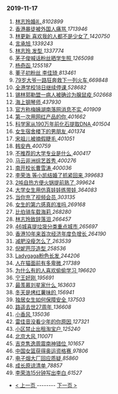 ### 2019-11-17 
1. [ 林志玲婚礼 ](https://s.weibo.com/weibo?q=%23%E6%9E%97%E5%BF%97%E7%8E%B2%E5%A9%9A%E7%A4%BC%23&Refer=top) *8102899*
1. [ 香港暴徒被外国人痛骂 ](https://s.weibo.com/weibo?q=%23%E9%A6%99%E6%B8%AF%E6%9A%B4%E5%BE%92%E8%A2%AB%E5%A4%96%E5%9B%BD%E4%BA%BA%E7%97%9B%E9%AA%82%23&Refer=top) *1713946*
1. [ 林更新 喜欢我的人都不是少女了 ](https://s.weibo.com/weibo?q=%E6%9E%97%E6%9B%B4%E6%96%B0%20%E5%96%9C%E6%AC%A2%E6%88%91%E7%9A%84%E4%BA%BA%E9%83%BD%E4%B8%8D%E6%98%AF%E5%B0%91%E5%A5%B3%E4%BA%86&Refer=top) *1420750*
1. [ 言承旭 ](https://s.weibo.com/weibo?q=%E8%A8%80%E6%89%BF%E6%97%AD&Refer=top) *1339243*
1. [ 林志玲 发型 ](https://s.weibo.com/weibo?q=%E6%9E%97%E5%BF%97%E7%8E%B2%20%E5%8F%91%E5%9E%8B&Refer=top) *1337774*
1. [ 茅子俊喊话粉丝晒学生照 ](https://s.weibo.com/weibo?q=%23%E8%8C%85%E5%AD%90%E4%BF%8A%E5%96%8A%E8%AF%9D%E7%B2%89%E4%B8%9D%E6%99%92%E5%AD%A6%E7%94%9F%E7%85%A7%23&Refer=top) *1265098*
1. [ 杨奇函 ](https://s.weibo.com/weibo?q=%23%E6%9D%A8%E5%A5%87%E5%87%BD%23&Refer=top) *1255187*
1. [ 董子初粉丝 李佳琦 ](https://s.weibo.com/weibo?q=%E8%91%A3%E5%AD%90%E5%88%9D%E7%B2%89%E4%B8%9D%20%E6%9D%8E%E4%BD%B3%E7%90%A6&Refer=top) *813461*
1. [ 79岁大爷一路狂奔救下一列火车 ](https://s.weibo.com/weibo?q=%2379%E5%B2%81%E5%A4%A7%E7%88%B7%E4%B8%80%E8%B7%AF%E7%8B%82%E5%A5%94%E6%95%91%E4%B8%8B%E4%B8%80%E5%88%97%E7%81%AB%E8%BD%A6%23&Refer=top) *669848*
1. [ 全港学校18日继续停课 ](https://s.weibo.com/weibo?q=%23%E5%85%A8%E6%B8%AF%E5%AD%A6%E6%A0%A118%E6%97%A5%E7%BB%A7%E7%BB%AD%E5%81%9C%E8%AF%BE%23&Refer=top) *528682*
1. [ 锡林郭勒盟一病人被确诊为腺鼠疫 ](https://s.weibo.com/weibo?q=%23%E9%94%A1%E6%9E%97%E9%83%AD%E5%8B%92%E7%9B%9F%E4%B8%80%E7%97%85%E4%BA%BA%E8%A2%AB%E7%A1%AE%E8%AF%8A%E4%B8%BA%E8%85%BA%E9%BC%A0%E7%96%AB%23&Refer=top) *502668*
1. [ 海上钢琴师 ](https://s.weibo.com/weibo?q=%E6%B5%B7%E4%B8%8A%E9%92%A2%E7%90%B4%E5%B8%88&Refer=top) *437930*
1. [ 官方称梅姨湖南落网消息不实 ](https://s.weibo.com/weibo?q=%23%E5%AE%98%E6%96%B9%E7%A7%B0%E6%A2%85%E5%A7%A8%E6%B9%96%E5%8D%97%E8%90%BD%E7%BD%91%E6%B6%88%E6%81%AF%E4%B8%8D%E5%AE%9E%23&Refer=top) *401909*
1. [ 第一次用网红产品的你 ](https://s.weibo.com/weibo?q=%23%E7%AC%AC%E4%B8%80%E6%AC%A1%E7%94%A8%E7%BD%91%E7%BA%A2%E4%BA%A7%E5%93%81%E7%9A%84%E4%BD%A0%23&Refer=top) *401662*
1. [ 科学家从190万年前化石提取DNA ](https://s.weibo.com/weibo?q=%23%E7%A7%91%E5%AD%A6%E5%AE%B6%E4%BB%8E190%E4%B8%87%E5%B9%B4%E5%89%8D%E5%8C%96%E7%9F%B3%E6%8F%90%E5%8F%96DNA%23&Refer=top) *401504*
1. [ 女生宿舍楼下的男朋友 ](https://s.weibo.com/weibo?q=%23%E5%A5%B3%E7%94%9F%E5%AE%BF%E8%88%8D%E6%A5%BC%E4%B8%8B%E7%9A%84%E7%94%B7%E6%9C%8B%E5%8F%8B%23&Refer=top) *401374*
1. [ 宋祖儿被摘假睫毛 ](https://s.weibo.com/weibo?q=%23%E5%AE%8B%E7%A5%96%E5%84%BF%E8%A2%AB%E6%91%98%E5%81%87%E7%9D%AB%E6%AF%9B%23&Refer=top) *401051*
1. [ 韩安冉 ](https://s.weibo.com/weibo?q=%23%E9%9F%A9%E5%AE%89%E5%86%89%23&Refer=top) *400759*
1. [ 不推荐的大学专业是什么 ](https://s.weibo.com/weibo?q=%23%E4%B8%8D%E6%8E%A8%E8%8D%90%E7%9A%84%E5%A4%A7%E5%AD%A6%E4%B8%93%E4%B8%9A%E6%98%AF%E4%BB%80%E4%B9%88%23&Refer=top) *400417*
1. [ 马云非洲综艺首秀 ](https://s.weibo.com/weibo?q=%23%E9%A9%AC%E4%BA%91%E9%9D%9E%E6%B4%B2%E7%BB%BC%E8%89%BA%E9%A6%96%E7%A7%80%23&Refer=top) *400276*
1. [ 南开校长曹雪涛 ](https://s.weibo.com/weibo?q=%23%E5%8D%97%E5%BC%80%E6%A0%A1%E9%95%BF%E6%9B%B9%E9%9B%AA%E6%B6%9B%23&Refer=top) *400036*
1. [ 李荣浩 等小凯结婚了抓紧回来 ](https://s.weibo.com/weibo?q=%E6%9D%8E%E8%8D%A3%E6%B5%A9%20%E7%AD%89%E5%B0%8F%E5%87%AF%E7%BB%93%E5%A9%9A%E4%BA%86%E6%8A%93%E7%B4%A7%E5%9B%9E%E6%9D%A5&Refer=top) *399683*
1. [ 2吨自热方便火锅提前熟了 ](https://s.weibo.com/weibo?q=%232%E5%90%A8%E8%87%AA%E7%83%AD%E6%96%B9%E4%BE%BF%E7%81%AB%E9%94%85%E6%8F%90%E5%89%8D%E7%86%9F%E4%BA%86%23&Refer=top) *399624*
1. [ 大学女生用仿真娃娃练带娃 ](https://s.weibo.com/weibo?q=%23%E5%A4%A7%E5%AD%A6%E5%A5%B3%E7%94%9F%E7%94%A8%E4%BB%BF%E7%9C%9F%E5%A8%83%E5%A8%83%E7%BB%83%E5%B8%A6%E5%A8%83%23&Refer=top) *364083*
1. [ 当你充了视频会员 ](https://s.weibo.com/weibo?q=%23%E5%BD%93%E4%BD%A0%E5%85%85%E4%BA%86%E8%A7%86%E9%A2%91%E4%BC%9A%E5%91%98%23&Refer=top) *303135*
1. [ 女生的第六感真的准吗 ](https://s.weibo.com/weibo?q=%23%E5%A5%B3%E7%94%9F%E7%9A%84%E7%AC%AC%E5%85%AD%E6%84%9F%E7%9C%9F%E7%9A%84%E5%87%86%E5%90%97%23&Refer=top) *269168*
1. [ 比伯骑车载海莉 ](https://s.weibo.com/weibo?q=%23%E6%AF%94%E4%BC%AF%E9%AA%91%E8%BD%A6%E8%BD%BD%E6%B5%B7%E8%8E%89%23&Refer=top) *268280*
1. [ 林志玲致辞落泪 ](https://s.weibo.com/weibo?q=%23%E6%9E%97%E5%BF%97%E7%8E%B2%E8%87%B4%E8%BE%9E%E8%90%BD%E6%B3%AA%23&Refer=top) *266457*
1. [ 46城喜提垃圾分类重点城市 ](https://s.weibo.com/weibo?q=%2346%E5%9F%8E%E5%96%9C%E6%8F%90%E5%9E%83%E5%9C%BE%E5%88%86%E7%B1%BB%E9%87%8D%E7%82%B9%E5%9F%8E%E5%B8%82%23&Refer=top) *265697*
1. [ 香港10年来首次经济年度负增长 ](https://s.weibo.com/weibo?q=%E9%A6%99%E6%B8%AF10%E5%B9%B4%E6%9D%A5%E9%A6%96%E6%AC%A1%E7%BB%8F%E6%B5%8E%E5%B9%B4%E5%BA%A6%E8%B4%9F%E5%A2%9E%E9%95%BF&Refer=top) *264190*
1. [ 减肥没瘦怎么了 ](https://s.weibo.com/weibo?q=%23%E5%87%8F%E8%82%A5%E6%B2%A1%E7%98%A6%E6%80%8E%E4%B9%88%E4%BA%86%23&Refer=top) *263539*
1. [ 倪妮芭莎造型 ](https://s.weibo.com/weibo?q=%23%E5%80%AA%E5%A6%AE%E8%8A%AD%E8%8E%8E%E9%80%A0%E5%9E%8B%23&Refer=top) *258536*
1. [ Ladygaga粉色长发 ](https://s.weibo.com/weibo?q=%23Ladygaga%E7%B2%89%E8%89%B2%E9%95%BF%E5%8F%91%23&Refer=top) *244206*
1. [ 人在猫面前有多卑微 ](https://s.weibo.com/weibo?q=%23%E4%BA%BA%E5%9C%A8%E7%8C%AB%E9%9D%A2%E5%89%8D%E6%9C%89%E5%A4%9A%E5%8D%91%E5%BE%AE%23&Refer=top) *217389*
1. [ 为什么有的人喜欢偷偷学习 ](https://s.weibo.com/weibo?q=%23%E4%B8%BA%E4%BB%80%E4%B9%88%E6%9C%89%E7%9A%84%E4%BA%BA%E5%96%9C%E6%AC%A2%E5%81%B7%E5%81%B7%E5%AD%A6%E4%B9%A0%23&Refer=top) *196620*
1. [ 宁王好刚 ](https://s.weibo.com/weibo?q=%23%E5%AE%81%E7%8E%8B%E5%A5%BD%E5%88%9A%23&Refer=top) *195691*
1. [ 最羡慕刘星家什么 ](https://s.weibo.com/weibo?q=%23%E6%9C%80%E7%BE%A1%E6%85%95%E5%88%98%E6%98%9F%E5%AE%B6%E4%BB%80%E4%B9%88%23&Refer=top) *163603*
1. [ 冬天是烤红薯味的 ](https://s.weibo.com/weibo?q=%23%E5%86%AC%E5%A4%A9%E6%98%AF%E7%83%A4%E7%BA%A2%E8%96%AF%E5%91%B3%E7%9A%84%23&Refer=top) *156941*
1. [ 独居女生如何保障安全 ](https://s.weibo.com/weibo?q=%23%E7%8B%AC%E5%B1%85%E5%A5%B3%E7%94%9F%E5%A6%82%E4%BD%95%E4%BF%9D%E9%9A%9C%E5%AE%89%E5%85%A8%23&Refer=top) *137503*
1. [ 路遥去世27周年 ](https://s.weibo.com/weibo?q=%23%E8%B7%AF%E9%81%A5%E5%8E%BB%E4%B8%9627%E5%91%A8%E5%B9%B4%23&Refer=top) *136608*
1. [ 小香风 ](https://s.weibo.com/weibo?q=%23%E5%B0%8F%E9%A6%99%E9%A3%8E%23&Refer=top) *135036*
1. [ 雷佳音没看少年的你原因 ](https://s.weibo.com/weibo?q=%23%E9%9B%B7%E4%BD%B3%E9%9F%B3%E6%B2%A1%E7%9C%8B%E5%B0%91%E5%B9%B4%E7%9A%84%E4%BD%A0%E5%8E%9F%E5%9B%A0%23&Refer=top) *127321*
1. [ 小区禁止出租淘宝户 ](https://s.weibo.com/weibo?q=%23%E5%B0%8F%E5%8C%BA%E7%A6%81%E6%AD%A2%E5%87%BA%E7%A7%9F%E6%B7%98%E5%AE%9D%E6%88%B7%23&Refer=top) *125240*
1. [ 北京大风 ](https://s.weibo.com/weibo?q=%E5%8C%97%E4%BA%AC%E5%A4%A7%E9%A3%8E&Refer=top) *110071*
1. [ 吉克隽逸周震南神错位 ](https://s.weibo.com/weibo?q=%23%E5%90%89%E5%85%8B%E9%9A%BD%E9%80%B8%E5%91%A8%E9%9C%87%E5%8D%97%E7%A5%9E%E9%94%99%E4%BD%8D%23&Refer=top) *101657*
1. [ 中国女篮获得奥运资格赛 ](https://s.weibo.com/weibo?q=%23%E4%B8%AD%E5%9B%BD%E5%A5%B3%E7%AF%AE%E8%8E%B7%E5%BE%97%E5%A5%A5%E8%BF%90%E8%B5%84%E6%A0%BC%E8%B5%9B%23&Refer=top) *97806*
1. [ 电子烟大厂回应质疑 ](https://s.weibo.com/weibo?q=%23%E7%94%B5%E5%AD%90%E7%83%9F%E5%A4%A7%E5%8E%82%E5%9B%9E%E5%BA%94%E8%B4%A8%E7%96%91%23&Refer=top) *85860*
1. [ 成长原谅清单 ](https://s.weibo.com/weibo?q=%23%E6%88%90%E9%95%BF%E5%8E%9F%E8%B0%85%E6%B8%85%E5%8D%95%23&Refer=top) *78857*
1. [ 李荣浩15分钟写出李白 ](https://s.weibo.com/weibo?q=%23%E6%9D%8E%E8%8D%A3%E6%B5%A915%E5%88%86%E9%92%9F%E5%86%99%E5%87%BA%E6%9D%8E%E7%99%BD%23&Refer=top) *61527* 

- [ < 上一页 ](https://github.com/able8/weibo-hot-record/blob/master/2019-11-16.md) -------- [ 下一页 > ](https://github.com/able8/weibo-hot-record/blob/master/2019-11-18.md)